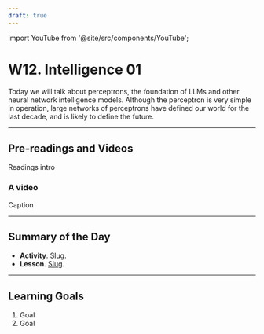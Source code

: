 ```yaml
---
draft: true
---
```


import YouTube from '@site/src/components/YouTube';


# W12. Intelligence 01
Today we will talk about perceptrons, the foundation of LLMs and other neural network intelligence models. Although the perceptron is very simple in operation, large networks of perceptrons have defined our world for the last decade, and is likely to define the future.


---
## Pre-readings and Videos
Readings intro

### A video
<YouTube id="id" />
Caption


---
## Summary of the Day

- **Activity**. [Slug](/teaching/activities/LINK.md).
- **Lesson**. [Slug](/teaching/lessons/LINK.md).

---
## Learning Goals
1. Goal
2. Goal
